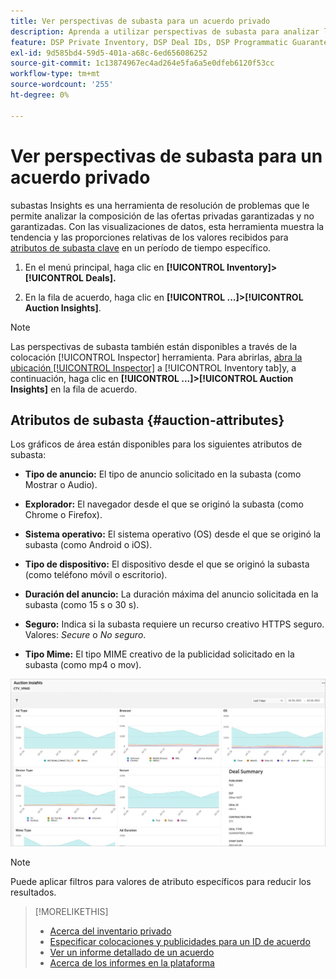 ```yaml
---
title: Ver perspectivas de subasta para un acuerdo privado
description: Aprenda a utilizar perspectivas de subasta para analizar la composición de las operaciones de acuerdo con el contrato privado.
feature: DSP Private Inventory, DSP Deal IDs, DSP Programmatic Guaranteed Deals
exl-id: 9d585bd4-59d5-401a-a68c-6ed656086252
source-git-commit: 1c13874967ec4ad264e5fa6a5e0dfeb6120f53cc
workflow-type: tm+mt
source-wordcount: '255'
ht-degree: 0%

---
```


# Ver perspectivas de subasta para un acuerdo privado

subastas Insights es una herramienta de resolución de problemas que le permite analizar la composición de las ofertas privadas garantizadas y no garantizadas. Con las visualizaciones de datos, esta herramienta muestra la tendencia y las proporciones relativas de los valores recibidos para [atributos de subasta clave](#auction-attributes) en un período de tiempo específico.

1. En el menú principal, haga clic en **[!UICONTROL Inventory]> [!UICONTROL Deals].**

1. En la fila de acuerdo, haga clic en  **[!UICONTROL ...]>[!UICONTROL Auction Insights]**.

>[!NOTE]
>
>Las perspectivas de subasta también están disponibles a través de la colocación [!UICONTROL Inspector] herramienta. Para abrirlas, [abra la ubicación [!UICONTROL Inspector]](/help/dsp/campaign-management/reports/placement-details-view.md) a [!UICONTROL Inventory tab]y, a continuación, haga clic en **[!UICONTROL ...]>[!UICONTROL Auction Insights]** en la fila de acuerdo.

## Atributos de subasta {#auction-attributes}

Los gráficos de área están disponibles para los siguientes atributos de subasta:

* **Tipo de anuncio:** El tipo de anuncio solicitado en la subasta (como Mostrar o Audio).

* **Explorador:** El navegador desde el que se originó la subasta (como Chrome o Firefox).

* **Sistema operativo:** El sistema operativo (OS) desde el que se originó la subasta (como Android o iOS).

* **Tipo de dispositivo:** El dispositivo desde el que se originó la subasta (como teléfono móvil o escritorio).

* **Duración del anuncio:** La duración máxima del anuncio solicitada en la subasta (como 15 s o 30 s).

* **Seguro:** Indica si la subasta requiere un recurso creativo HTTPS seguro. Valores: <i>Secure</i> o <i>No seguro</i>.

* **Tipo Mime:** El tipo MIME creativo de la publicidad solicitado en la subasta (como mp4 o mov).

![perspectivas de la subasta](/help/dsp/assets/auction-insights.png)

>[!NOTE]
>
>Puede aplicar filtros para valores de atributo específicos para reducir los resultados.

>[!MORELIKETHIS]
>
>* [Acerca del inventario privado](private-inventory-about.md)
>* [Especificar colocaciones y publicidades para un ID de acuerdo](deal-id-attach-placements.md)
>* [Ver un informe detallado de un acuerdo](deal-view-report.md)
>* [Acerca de los informes en la plataforma](/help/dsp/campaign-management/reports/campaign-reports-about.md)


